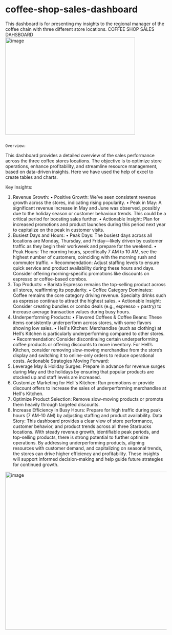 # coffee-shop-sales-dashboard
This dashboard is for presenting my insights to the regional manager of the coffee chain with three different store locations.
COFFEE SHOP SALES DAHSBOARD  
<img width="405" height="303" alt="image" src="https://github.com/user-attachments/assets/e14ade82-fa92-487d-a930-88a27093f186" />

              
                                                                           Overview:

This dashboard provides a detailed overview of the sales performance across the three coffee stores locations. The objective is to optimize store operations, enhance profitability, and streamline resource management, based on data-driven insights. Here we have used the help of excel to create tables and charts.

Key Insights:
1. Revenue Growth:
•	Positive Growth: We’ve seen consistent revenue growth across the stores, indicating rising popularity.
•	Peak in May: A significant revenue increase in May and June was observed, possibly due to the holiday season or customer behaviour trends. This could be a critical period for boosting sales further.
•	Actionable Insight: Plan for increased promotions and product launches during this period next year to capitalize on the peak in customer visits.
2. Busiest Days and Hours:
•	Peak Days: The busiest days across all locations are Monday, Thursday, and Friday—likely driven by customer traffic as they begin their workweek and prepare for the weekend.
•	Peak Hours: The morning hours, specifically 7 AM to 10 AM, see the highest number of customers, coinciding with the morning rush and commuter traffic.
•	Recommendation: Adjust staffing levels to ensure quick service and product availability during these hours and days. Consider offering morning-specific promotions like discounts on espresso or coffee-based combos.
3. Top Products:
•	Barista Espresso remains the top-selling product across all stores, reaffirming its popularity.
•	Coffee Category Dominates: Coffee remains the core category driving revenue. Specialty drinks such as espresso continue to attract the highest sales.
•	Actionable Insight: Consider creating bundles or combo deals (e.g., espresso + pastry) to increase average transaction values during busy hours.
4. Underperforming Products:
•	Flavored Coffees & Coffee Beans: These items consistently underperform across stores, with some flavors showing low sales.
•	Hell's Kitchen: Merchandise (such as clothing) at Hell’s Kitchen is particularly underperforming compared to other stores.
•	Recommendation: Consider discontinuing certain underperforming coffee products or offering discounts to move inventory. For Hell’s Kitchen, consider removing slow-moving merchandise from the store’s display and switching it to online-only orders to reduce operational costs.
Actionable Strategies Moving Forward:
1.	Leverage May & Holiday Surges: Prepare in advance for revenue surges during May and the holidays by ensuring that popular products are stocked up and staff levels are increased.
2.	Customize Marketing for Hell's Kitchen: Run promotions or provide discount offers to increase the sales of underperforming merchandise at Hell's Kitchen.
3.	Optimize Product Selection: Remove slow-moving products or promote them heavily through targeted discounts.
4.	Increase Efficiency in Busy Hours: Prepare for high traffic during peak hours (7 AM-10 AM) by adjusting staffing and product availability.
Data Story:
This dashboard provides a clear view of store performance, customer behavior, and product trends across all three Starbucks locations. With steady revenue growth, identifiable peak periods, and top-selling products, there is strong potential to further optimize operations. By addressing underperforming products, aligning resources with customer demand, and capitalizing on seasonal trends, the stores can drive higher efficiency and profitability. These insights will support informed decision-making and help guide future strategies for continued growth.
<img width="975" height="492" alt="image" src="https://github.com/user-attachments/assets/82da1330-dfd2-45b9-bc6b-2a99db6077c7" />

 

